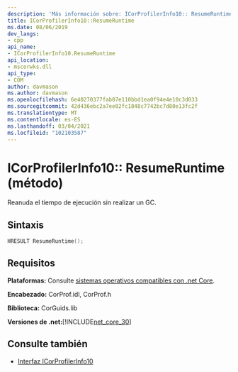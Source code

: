 ```yaml
---
description: 'Más información sobre: ICorProfilerInfo10:: ResumeRuntime (método)'
title: ICorProfilerInfo10::ResumeRuntime
ms.date: 08/06/2019
dev_langs:
- cpp
api_name:
- ICorProfilerInfo10.ResumeRuntime
api_location:
- mscorwks.dll
api_type:
- COM
author: davmason
ms.author: davmason
ms.openlocfilehash: 6e40270377fab07e110bbd1ea0f94e4e10c3d033
ms.sourcegitcommit: 42d436ebc2a7ee02fc1848c7742bc7d80e13fc2f
ms.translationtype: MT
ms.contentlocale: es-ES
ms.lasthandoff: 03/04/2021
ms.locfileid: "102103587"
---
```

# <a name="icorprofilerinfo10resumeruntime-method"></a>ICorProfilerInfo10:: ResumeRuntime (método)

Reanuda el tiempo de ejecución sin realizar un GC.

## <a name="syntax"></a>Sintaxis

```cpp
HRESULT ResumeRuntime();
```

## <a name="requirements"></a>Requisitos

**Plataformas:** Consulte [sistemas operativos compatibles con .net Core](../../../core/install/windows.md?pivots=os-windows).

**Encabezado:** CorProf.idl, CorProf.h

**Biblioteca:** CorGuids.lib

**Versiones de .net:**[!INCLUDE[net_core_30](../../../../includes/net-core-30-md.md)]

## <a name="see-also"></a>Consulte también

- [Interfaz ICorProfilerInfo10](icorprofilerinfo10-interface.md)
